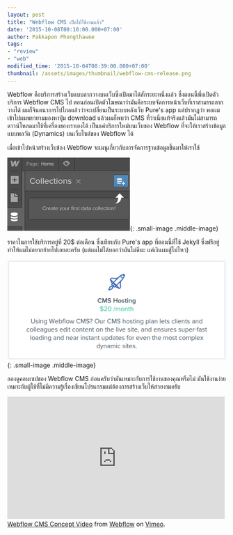 ```yaml
---
layout: post
title: "Webflow CMS เปิดให้ใช้งานแล้ว"
date: '2015-10-08T00:10:00.000+07:00'
author: Pakkapon Phongthawee
tags:
- "review"
- "web"
modified_time: '2015-10-04T00:39:00.000+07:00'
thumbnail: /assets/images/thumbnail/webflow-cms-release.png
---
```

Webflow คือบริการสร้างเว็บแบบลากวางบนเว็บซึ่งเปิดมาได้สักระยะหนึ่งแล้ว ซึ่งตอนนี้พึ่งเปิดตัวบริการ Webflow CMS ไป ตอนก่อนเปิดตัวโฆษณาว่ามันคือระบบจัดการหน้าเว็บที่เราสามารถลากวางได้ ผมก็จินตนาการไปไกลแล้วว่าจะเปลี่ยนเป็นระบบหลังเว็บ Pure's app แต่ปรากฏว่า พอผมเข้าไปผมพยายามมองหาปุ่ม download แล้วผมก็พบว่า CMS ที่ว่าเนี่ยแท้จริงแล้วมันไม่สามารถดาวน์โหลดมาใช้ที่เครื่องของเราเองได้ เป็นแค่บริการใหม่บนเว็บของ Webflow ที่จะให้เราสร้างข้อมูลแบบพลวัต (Dynamics) บนเว็บไซต์ของ Webflow ได้  

เมื่อเข้าไปหน้าสร้างเว็บข้อง Webflow จะเมนูเกี่ยวกับการจัดการฐานข้อมูลขึ้นมาให้เราใช้  

![](/assets/images/post/webflow-cms-release/new-menu.png){: .small-image .middle-image}

ราคาในการใช้บริการอยู่ที่ 20$ ต่อเดือน ซึ่งเทียบกับ Pure's app ที่ตอนนี้ที่ใช้ Jekyll ซึ่งฟรีอยู่ทำให้ผมไม่อยากย้ายไปเลยละครับ (แต่ผมไม่ได้บอกว่ามันไม่ดีนะ แค่เงินผมสู้ไม่ไหว)

![](/assets/images/post/webflow-cms-release/cms-price.png){: .small-image .middle-image}

ลองดูคอนเซปของ Webflow CMS ก่อนครับว่ามันเหมาะกับการใช้งานของคุณหรือไม่ มันใช้งานง่ายเหมาะกับผู้ใช้ที่ไม่มีความรู้เรื่องเขียนโปรแกรมแต่ต้องการสร้างเว็บให้สวยงามครับ

<p class="center">
<iframe src="https://player.vimeo.com/video/135534096?color=6DD7E9&title=0&byline=0&portrait=0" width="500" height="281" frameborder="0" webkitallowfullscreen mozallowfullscreen allowfullscreen max-width:100%;></iframe><br/><a href="https://vimeo.com/135534096">Webflow CMS Concept Video</a> from <a href="https://vimeo.com/webflowapp">Webflow</a> on <a href="https://vimeo.com">Vimeo</a>.
</p>
